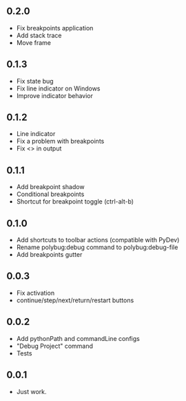## 0.2.0
* Fix breakpoints application
* Add stack trace
* Move frame

## 0.1.3
* Fix state bug
* Fix line indicator on Windows
* Improve indicator behavior

## 0.1.2
* Line indicator
* Fix a problem with breakpoints
* Fix <> in output

## 0.1.1
* Add breakpoint shadow
* Conditional breakpoints
* Shortcut for breakpoint toggle (ctrl-alt-b)

## 0.1.0
* Add shortcuts to toolbar actions (compatible with PyDev)
* Rename polybug:debug command to polybug:debug-file
* Add breakpoints gutter

## 0.0.3
* Fix activation
* continue/step/next/return/restart buttons

## 0.0.2
* Add pythonPath and commandLine configs
* "Debug Project" command
* Tests

## 0.0.1
* Just work.
